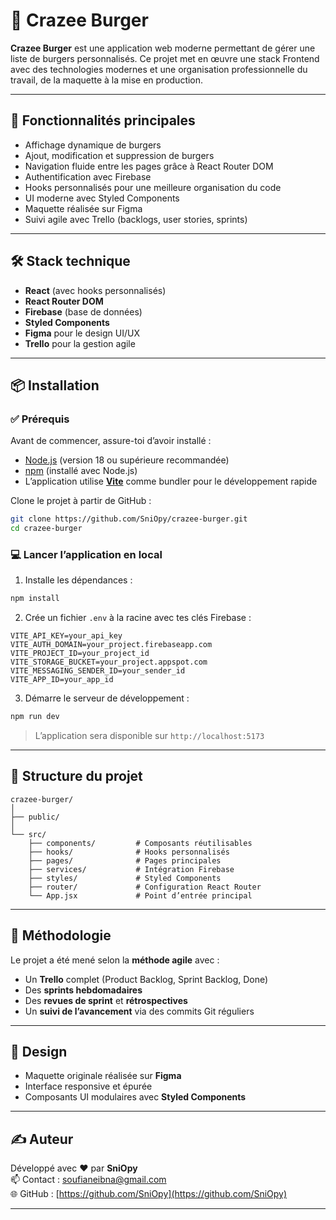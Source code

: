 # 🍔 Crazee Burger

**Crazee Burger** est une application web moderne permettant de gérer une liste de burgers personnalisés. Ce projet met en œuvre une stack Frontend avec des technologies modernes et une organisation professionnelle du travail, de la maquette à la mise en production.

---

## 🚀 Fonctionnalités principales

- Affichage dynamique de burgers
- Ajout, modification et suppression de burgers
- Navigation fluide entre les pages grâce à React Router DOM
- Authentification avec Firebase
- Hooks personnalisés pour une meilleure organisation du code
- UI moderne avec Styled Components
- Maquette réalisée sur Figma
- Suivi agile avec Trello (backlogs, user stories, sprints)

---

## 🛠️ Stack technique

- **React** (avec hooks personnalisés)
- **React Router DOM**
- **Firebase** (base de données)
- **Styled Components**
- **Figma** pour le design UI/UX
- **Trello** pour la gestion agile

---

## 📦 Installation

### ✅ Prérequis

Avant de commencer, assure-toi d’avoir installé :

- [Node.js](https://nodejs.org/) (version 18 ou supérieure recommandée)
- [npm](https://www.npmjs.com/) (installé avec Node.js)
- L’application utilise **[Vite](https://vitejs.dev/)** comme bundler pour le développement rapide

Clone le projet à partir de GitHub :

```bash
git clone https://github.com/SniOpy/crazee-burger.git
cd crazee-burger
```

### 💻 Lancer l’application en local

1. Installe les dépendances :

```bash
npm install
```

2. Crée un fichier `.env` à la racine avec tes clés Firebase :

```env
VITE_API_KEY=your_api_key
VITE_AUTH_DOMAIN=your_project.firebaseapp.com
VITE_PROJECT_ID=your_project_id
VITE_STORAGE_BUCKET=your_project.appspot.com
VITE_MESSAGING_SENDER_ID=your_sender_id
VITE_APP_ID=your_app_id
```

3. Démarre le serveur de développement :

```bash
npm run dev
```

> L’application sera disponible sur `http://localhost:5173`

---

## 📁 Structure du projet

```
crazee-burger/
│
├── public/
│
└── src/
    ├── components/         # Composants réutilisables
    ├── hooks/              # Hooks personnalisés
    ├── pages/              # Pages principales
    ├── services/           # Intégration Firebase
    ├── styles/             # Styled Components
    ├── router/             # Configuration React Router
    └── App.jsx             # Point d’entrée principal
```

---

## 🧠 Méthodologie

Le projet a été mené selon la **méthode agile** avec :

- Un **Trello** complet (Product Backlog, Sprint Backlog, Done)
- Des **sprints hebdomadaires**
- Des **revues de sprint** et **rétrospectives**
- Un **suivi de l’avancement** via des commits Git réguliers

---

## 🎨 Design

- Maquette originale réalisée sur **Figma**
- Interface responsive et épurée
- Composants UI modulaires avec **Styled Components**

---

## ✍️ Auteur

Développé avec ❤️ par **SniOpy**  
📫 Contact : soufianeibna@gmail.com  
🌐 GitHub : [https://github.com/SniOpy](https://github.com/SniOpy)

---
